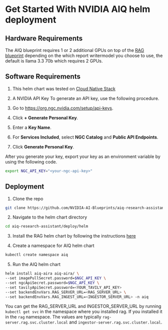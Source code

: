 <!--
  SPDX-FileCopyrightText: Copyright (c) 2025 NVIDIA CORPORATION & AFFILIATES. All rights reserved.
  SPDX-License-Identifier: Apache-2.0
-->

# Get Started With NVIDIA AIQ helm deployment

## Hardware Requirements

The AIQ blueprint requires 1 or 2 additional GPUs on top of the [RAG blueprint](https://github.com/NVIDIA-AI-Blueprints/rag/blob/v2.2.1/docs/quickstart.md#prerequisites-1) depending on the which report writermodel you choose to use, the default is llama 3.3 70b which requires 2 GPUs.

## Software Requirements

1. This helm chart was tested on [Cloud Native Stack](https://github.com/NVIDIA/cloud-native-stack?tab=readme-ov-file)

2. A NVIDIA API Key
To generate an API key, use the following procedure.

1. Go to https://org.ngc.nvidia.com/setup/api-keys.
2. Click **+ Generate Personal Key**.
3. Enter a **Key Name**.
4. For **Services Included**, select **NGC Catalog** and **Public API Endpoints**.
5. Click **Generate Personal Key**.

After you generate your key, export your key as an environment variable by using the following code.

```bash
export NGC_API_KEY="<your-ngc-api-key>"
```

## Deployment

1. Clone the repo

```bash
git clone https://github.com/NVIDIA-AI-Blueprints/aiq-research-assistant
```

2. Navigate to the helm chart directory

```bash
cd aiq-research-assistant/deploy/helm
```

3. Install the RAG helm chart by following the instructions [here](https://github.com/NVIDIA-AI-Blueprints/rag/blob/v2.2.1/docs/mig-deployment.md)

4. Create a namespace for AIQ helm chart

```bash
kubectl create namespace aiq
```

5. Run the AIQ helm chart

```bash
helm install aiq-aira aiq-aira/ \
--set imagePullSecret.password=$NGC_API_KEY \
--set ngcApiSecret.password=$NGC_API_KEY \
--set tavilyApiSecret.password=<YOUR_TAVILY_API_KEY>
--set backendEnvVars.RAG_SERVER_URL=<RAG_SERVER_URL> \
--set backendEnvVars.RAG_INGEST_URL=<INGESTOR_SERVER_URL> -n aiq
```

You can get the RAG_SERVER_URL and INGESTOR_SERVER_URL by running ```kubectl get svc``` in the namespace where you installed rag. If you installed it in the ```rag``` namespace. The values are typically
```rag-server.rag.svc.cluster.local``` and ```ingestor-server.rag.svc.cluster.local```. 

